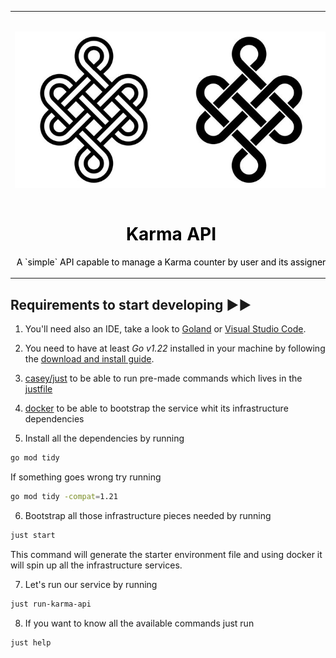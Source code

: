 <table align="center">
    <tr style="text-align: center;">
        <td align="center" width="9999">
            <img src="./.etc/karma.png" alt="Project icon" style="max-width: 500px; margin: 30px auto 15px auto; display: inline-block">

 <h1 style="color: black;">Karma API</h1>

<p style="color: black">A `simple` API capable to manage a Karma counter by user and its assigner</p>
</td>
</tr>
</table>

## Requirements to start developing ▶▶

1. You'll need also an IDE, take a look to [Goland](https://www.jetbrains.com/go/)
   or [Visual Studio Code](https://code.visualstudio.com/).

2. You need to have at least *Go v1.22* installed in your machine by following
the [download and install guide](https://go.dev/doc/install).

3. [casey/just](https://github.com/casey/just) to be able to run pre-made commands
which lives in the [justfile](./justfile)

4. [docker](https://docs.docker.com/get-started/get-docker/) to be able to bootstrap
the service whit its infrastructure dependencies

5. Install all the dependencies by running

```bash
go mod tidy
```
If something goes wrong try running
```bash
go mod tidy -compat=1.21
```

6. Bootstrap all those infrastructure pieces needed by running
```bash
just start
```
This command will generate the starter environment file and using
docker it will spin up all the infrastructure services.

7. Let's run our service by running
```bash
just run-karma-api
```

8. If you want to know all the available commands just run
```bash
just help
```
